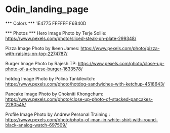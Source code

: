 # Odin_landing_page
*** Colors ***
    1E4775
    FFFFFF
    F6B40D

*** Photos ***
Hero Image
Photo by Terje Sollie: https://www.pexels.com/photo/sliced-steak-on-plate-299348/

Pizza Image
Photo by Ikeen James: https://www.pexels.com/photo/pizza-with-raisins-on-top-2274787/

Burger Image
Photo by Rajesh TP: https://www.pexels.com/photo/close-up-photo-of-a-cheese-burger-1633578/

hotdog Image
Photo by Polina Tankilevitch: https://www.pexels.com/photo/hotdog-sandwiches-with-ketchup-4518643/

Pancake Image
Photo by Chokniti Khongchum: https://www.pexels.com/photo/close-up-photo-of-stacked-pancakes-2280545/

Profile Image
Photo by Andrew Personal  Training : https://www.pexels.com/photo/photo-of-man-in-white-shirt-with-round-black-analog-watch-697509/




